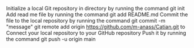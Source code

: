 Initialize a local Git repository in directory by running the command git init
Add read me file by running the command git add README.md
Commit the file to the local repository by running the command git commit -m "message"
git remote add origin https://github.com/m-anass/Catian.git to Connect your local repository to your GitHub repository
Push it by running the command git push -u origin main
